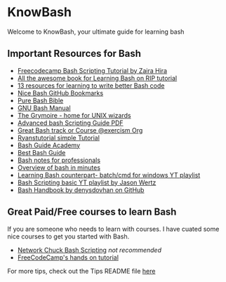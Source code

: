 # KnowBash

Welcome to KnowBash, your ultimate guide for learning bash

## Important Resources for Bash

- [Freecodecamp Bash Scripting Tutorial by Zaira Hira](https://www.freecodecamp.org/news/bash-scripting-tutorial-linux-shell-script-and-command-line-for-beginners/)
- [All the awesome book for Learning Bash on RIP tutorial](https://riptutorial.com/bash/awesome-learning/book)
- [13 resources for learning to write better Bash code](https://www.redhat.com/sysadmin/learn-bash-scripting)
- [Nice Bash GitHub Bookmarks](https://github.com/atid1024/bookmarks/blob/master/bash.md)
- [Pure Bash Bible](https://github.com/dylanaraps/pure-bash-bible)
- [GNU Bash Manual](https://www.gnu.org/software/bash/manual/)
- [The Grymoire - home for UNIX wizards](https://www.grymoire.com/Unix/)
- [Advanced bash Scripting Guide PDF](https://tldp.org/LDP/abs/abs-guide.pdf)
- [Great Bash track or Course @exercism Org](exercism.org)
- [Ryanstutorial simple Tutorial](https://ryanstutorials.net/bash-scripting-tutorial/)
- [Bash Guide Academy](https://guide.bash.academy/)
- [Best Bash Guide](https://mywiki.wooledge.org/BashGuide)
- [Bash notes for professionals](https://goalkicker.com/BashBook/)
- [Overview of bash in minutes](https://learnxinyminutes.com/docs/bash/)
- [Learning Bash counterpart- batch/cmd for windows YT playlist](https://www.youtube.com/watch?v=kboexp3QiUg)
- [Bash Scripting basic YT playlist by Jason Wertz](https://www.youtube.com/watch?v=NSu4IWlOU7k)
- [Bash Handbook by denysdovhan on GitHub](https://github.com/denysdovhan/bash-handbook)

## Great Paid/Free courses to learn Bash

If you are someone who needs to learn with courses. I have cuated some nice courses to get you started with Bash.

- [Network Chuck Bash Scripting](https://www.youtube.com/playlist?list=PLIhvC56v63IKioClkSNDjW7iz-6TFvLwS) *not recommended*
- [FreeCodeCamp's hands on tutorial](https://www.freecodecamp.org/learn/relational-database/learn-bash-scripting-by-building-five-programs/build-five-programs)

For more tips, check out the Tips README file [here](/TIPS.md)

